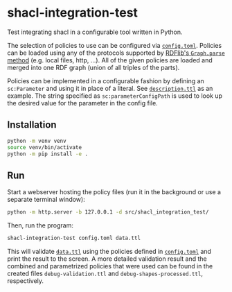 <!--
SPDX-FileCopyrightText: 2024 Helmholtz-Zentrum Dresden - Rossendorf (HZDR)
SPDX-License-Identifier: CC-BY-4.0
SPDX-FileContributor: David Pape
-->

# shacl-integration-test

Test integrating shacl in a configurable tool written in Python.

The selection of policies to use can be configured via [`config.toml`](config.toml).
Policies can be loaded using any of the protocols supported by
[RDFlib's `Graph.parse` method](https://rdflib.readthedocs.io/en/stable/apidocs/rdflib.html#rdflib.graph.Graph.parse)
(e.g. local files, http, ...).
All of the given policies are loaded and merged into one RDF graph (union of all triples of the parts).

Policies can be implemented in a configurable fashion by defining an `sc:Parameter` and using it in place of a literal.
See [`description.ttl`](src/shacl_integration_test/policies/description.ttl) as an example.
The string specified as `sc:parameterConfigPath` is used to look up the desired value for the parameter in the config
file.

## Installation

```bash
python -m venv venv
source venv/bin/activate
python -m pip install -e .
```

## Run

Start a webserver hosting the policy files (run it in the background or use a separate terminal window):

```bash
python -m http.server -b 127.0.0.1 -d src/shacl_integration_test/
```

Then, run the program:

```bash
shacl-integration-test config.toml data.ttl
```

This will validate [`data.ttl`](data.ttl) using the policies defined in [`config.toml`](config.toml) and print the
result to the screen.
A more detailed validation result and the combined and parametrized policies that were used can be found in the created
files `debug-validation.ttl` and `debug-shapes-processed.ttl`, respectively.
